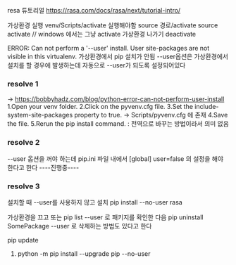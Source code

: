 resa 튜토리얼
https://rasa.com/docs/rasa/next/tutorial-intro/

가상환경 실행
venv/Scripts/activate 실행해야함
source 경로/activate
source activate
// windows 에서는 그냥 activate
가상환경 나가기
deactivate 

ERROR: Can not perform a '--user' install. User site-packages are not visible in this virtualenv.
가상환경에서 pip 설치가 안됨 --user옵션은 가상환경에서 설치를 할 경우에 발생하는데 자동으로 --user가 되도록 설정되어있다

### resolve 1
-> https://bobbyhadz.com/blog/python-error-can-not-perform-user-install
1.Open your venv folder.
2.Click on the pyvenv.cfg file.
3.Set the include-system-site-packages property to true.
    -> Scripts/pyvenv.cfg 에 존재
4.Save the file.
5.Rerun the pip install command.
: 전역으로 바꾸는 방법이라서 의미 없음

### resolve 2 
--user 옵션을 꺼야 하는데 pip.ini 파일 내에서 
[global]
user=false
의 설정을 해야 한다고 한다
----진행중----

### resolve 3
설치할 때 --user를 사용하지 않고 설치
pip install --no-user rasa

가상환경을 끄고
또는 pip list --user 로 패키지를 확인한 다음 
pip uninstall SomePackage --user 로 삭제하는 방법도 있다고 한다


pip update
1. python -m pip install --upgrade pip --no-user 